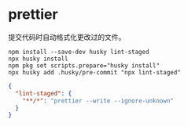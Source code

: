 # prettier

提交代码时自动格式化更改过的文件。

```shell
npm install --save-dev husky lint-staged
npx husky install
npm pkg set scripts.prepare="husky install"
npx husky add .husky/pre-commit "npx lint-staged"
```

```json title="package.json"
{
  "lint-staged": {
    "**/*": "prettier --write --ignore-unknown"
  }
}
```
